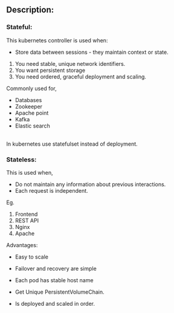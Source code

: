 Description:
-----------
### Stateful:
This  kubernetes controller is used when:
- Store data between sessions - they maintain context or state.
1. You need stable, unique network identifiers.
2. You want persistent storage
3. You need ordered, graceful deployment and scaling.

Commonly used for,
- Databases
- Zookeeper
- Apache point
- Kafka
- Elastic search
<br>
In kubernetes use statefulset instead of deployment.
<br>

### Stateless:

This is used when,<br>
- Do not maintain any information about previous interactions.
- Each request is independent.

Eg. <br>
1. Frontend
2. REST API
3. Nginx
4. Apache

Advantages: <br>
- Easy to scale
- Failover and recovery are simple

- Each pod has stable host name
- Get Unique PersistentVolumeChain.
- Is deployed and scaled in order.

